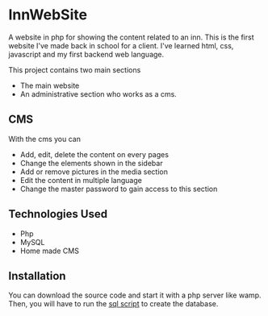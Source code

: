 InnWebSite
===================

A website in php for showing the content related to an inn. This is the first website I've made back in school for a client. I've learned html, css, javascript and my first backend web language.

This project contains two main sections

- The main website
- An administrative section who works as a cms.

## CMS

With the cms you can

- Add, edit, delete the content on every pages
- Change the elements shown in the sidebar
- Add or remove pictures in the media section
- Edit the content in multiple language
- Change the master password to gain access to this section


## Technologies Used

 - Php
 - MySQL
 - Home made CMS

## Installation

You can download the source code and start it with a php server like wamp. Then, you will have to run the [sql script](https://github.com/Freelix/InnWebSite/blob/master/database/auberge.sql) to create the database.